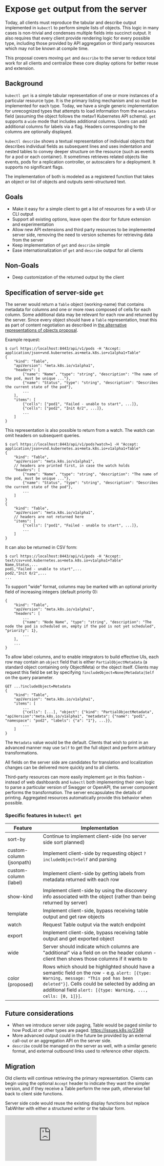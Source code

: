 # Expose `get` output from the server

Today, all clients must reproduce the tabular and describe output implemented in `kubectl` to perform simple lists
of objects. This logic in many cases is non-trivial and condenses multiple fields into succinct output. It also requires
that every client provide rendering logic for every possible type, including those provided by API aggregation or third
party resources which may not be known at compile time.

This proposal covers moving `get` and `describe` to the server to reduce total work for all clients and centralize these
core display options for better reuse and extension.


## Background

`kubectl get` is a simple tabular representation of one or more instances of a particular resource type. It is the primary
listing mechanism and so must be implemented for each type. Today, we have a single generic implementation for unrecognized
types that attempts to load information from the `metadata` field (assuming the object follows the metav1 Kubernetes API
schema). `get` supports a `wide` mode that includes additional columns. Users can add additional columns for labels via a
flag. Headers corresponding to the columns are optionally displayed.

`kubectl describe` shows a textual representation of individual objects that describes individual fields as subsequent
lines and uses indentation and nested tables to convey deeper structure on the resource (such as events for a pod or
each container). It sometimes retrieves related objects like events, pods for a replication controller, or autoscalers
for a deployment. It supports no significant flags.

The implementation of both is modeled as a registered function that takes an object or list of objects and outputs
semi-structured text.

## Goals

* Make it easy for a simple client to get a list of resources for a web UI or CLI output
* Support all existing options, leave open the door for future extension and experimentation
* Allow new API extensions and third party resources to be implemented server side, removing the need to version
  schemes for retrieving data from the server
* Keep implementation of `get` and `describe` simple
* Ease internationalization of `get` and `describe` output for all clients

## Non-Goals

* Deep customization of the returned output by the client


## Specification of server-side `get`

The server would return a `Table` object (working-name) that contains metadata for columns and one or more
rows composed of cells for each column.  Some additional data may be relevant for each row and returned by the
server. Since every object should have a `Table` representation, treat this as part of content negotiation
as described in [the alternative representations of objects proposal](alternate-api-representations.md).

Example request:

```
$ curl https://localhost:8443/api/v1/pods -H "Accept: application/json+vnd.kubernetes.as+meta.k8s.io+v1alpha1+Table"
{
    "kind": "Table",
    "apiVersion": "meta.k8s.io/v1alpha1",
    "headers": [
        {"name": "Name", "type": "string", "description": "The name of the pod, must be unique ..."},
        {"name": "Status", "type": "string", "description": "Describes the current state of the pod"},
        ...
    ],
    "items": [
        {"cells": ["pod1", "Failed - unable to start", ...]},
        {"cells": ["pod2", "Init 0/2", ...]},
        ...
    ]
}
```

This representation is also possible to return from a watch.  The watch can omit headers on subsequent queries.

```
$ curl https://localhost:8443/api/v1/pods?watch=1 -H "Accept: application/json+vnd.kubernetes.as+meta.k8s.io+v1alpha1+Table"
{
    "kind": "Table",
    "apiVersion": "meta.k8s.io/v1alpha1",
    // headers are printed first, in case the watch holds
    "headers": [
        {"name": "Name", "type": "string", "description": "The name of the pod, must be unique ..."},
        {"name": "Status", "type": "string", "description": "Describes the current state of the pod"},
        ...
    ]
}
{
    "kind": "Table",
    "apiVersion": "meta.k8s.io/v1alpha1",
    // headers are not returned here
    "items": [
        {"cells": ["pod1", "Failed - unable to start", ...]},
        ...
    ]
}
```

It can also be returned in CSV form:

```
$ curl https://localhost:8443/api/v1/pods -H "Accept: text/csv+vnd.kubernetes.as+meta.k8s.io+v1alpha1+Table"
Name,Status,...
pod1,"Failed - unable to start",...
pod2,"Init 0/2",...
...
```

To support "wide" format, columns may be marked with an optional priority field of increasing integers (default
priority 0):

```
{
    "kind": "Table",
    "apiVersion": "meta.k8s.io/v1alpha1",
    "headers": [
        ...
        {"name": "Node Name", "type": "string", "description": "The node the pod is scheduled on, empty if the pod is not yet scheduled", "priority": 1},
        ...
    ],
    ...
}
```

To allow label columns, and to enable integrators to build effective UIs, each row may contain an `object` field that
is either `PartialObjectMetadata` (a standard object containing only ObjectMeta) or the object itself. Clients may request
this field be set by specifying `?includeObject=None|Metadata|Self` on the query parameter.

```
GET ...?includeObject=Metadata
{
    "kind": "Table",
    "apiVersion": "meta.k8s.io/v1alpha1",
    "items": [
        ...
        {"cells": [...], "object": {"kind": "PartialObjectMetadata", "apiVersion":"meta.k8s.io/v1alpha1", "metadata": {"name": "pod1", "namespace": "pod2", "labels": {"a": "1"}, ...}},
        ...
    ]
}
```

The `Metadata` value would be the default. Clients that wish to print in an advanced manner may use `Self` to get the full
object and perform arbitrary transformations.

All fields on the server side are candidates for translation and localization changes can be delivered more
quickly and to all clients.

Third-party resources can more easily implement `get` in this fashion - instead of web dashboards and
`kubectl` both implementing their own logic to parse a particular version of Swagger or OpenAPI, the server
component performs the transformation.  The server encapsulates the details of printing.  Aggregated resources
automatically provide this behavior when possible.


### Specific features in `kubectl get`

Feature | Implementation
--- | --- 
sort-by | Continue to implement client-side (no server side sort planned)
custom-column (jsonpath) | Implement client-side by requesting object `?includeObject=Self` and parsing
custom-column (label) | Implement client-side by getting labels from metadata returned with each row
show-kind | Implement client-side by using the discovery info associated with the object (rather than being returned by server)
template | Implement client-side, bypass receiving table output and get raw objects
watch | Request Table output via the watch endpoint
export | Implement client-side, bypass receiving table output and get exported object
wide | Server should indicate which columns are "additional" via a field on on the header column - client then shows those columns if it wants to
color (proposed) | Rows which should be highlighted should have a semantic field on the row - e.g. `alert: [{type: Warning, message: "This pod has been deleted"}]`.  Cells could be selected by adding an additional field `alert: [{type: Warning, ..., cells: [0, 1]}]`.


## Future considerations

* When we introduce server side paging, Table would be paged similar to how PodList or other types are paged. https://issues.k8s.io/2349
* More advanced output could in the future be provided by an external call-out or an aggregation API on the server side.
* `describe` could be managed on the server as well, with a similar generic format, and external outbound links used to reference other objects.


## Migration

Old clients will continue retrieving the primary representation.  Clients can begin using the optional `Accept`
header to indicate they want the simpler version, and if they receive a Table perform the new path, otherwise
fall back to client side functions.

Server side code would reuse the existing display functions but replace TabWriter with either a structured writer
or the tabular form.


<!-- BEGIN MUNGE: GENERATED_ANALYTICS -->
[![Analytics](https://kubernetes-site.appspot.com/UA-36037335-10/GitHub/docs/proposals/server-get.md?pixel)]()
<!-- END MUNGE: GENERATED_ANALYTICS -->
